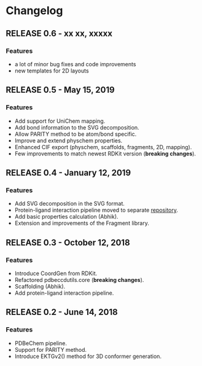 # Changelog

## RELEASE 0.6 - xx xx, xxxxx

### Features

* a lot of minor bug fixes and code improvements
* new templates for 2D layouts

## RELEASE 0.5 - May 15, 2019

### Features

* Add support for UniChem mapping.
* Add bond information to the SVG decomposition.
* Allow PARITY method to be atom/bond specific.
* Improve and extend physchem properties.
* Enhanced CIF export (physchem, scaffolds, fragments, 2D, mapping).
* Few improvements to match newest RDKit version (**breaking changes**).

## RELEASE 0.4 - January 12, 2019

### Features

* Add SVG decomposition in the SVG format.
* Protein-ligand interaction pipeline moved to separate [repository](https://gitlab.ebi.ac.uk/pdbe/release/interactions).
* Add basic properties calculation (Abhik).
* Extension and improvements of the Fragment library.

## RELEASE 0.3 - October 12, 2018

### Features

* Introduce CoordGen from RDKit.
* Refactored pdbeccdutils.core (**breaking changes**).
* Scaffolding (Abhik).
* Add protein-ligand interaction pipeline.

## RELEASE 0.2 - June 14, 2018

### Features

* PDBeChem pipeline.
* Support for PARITY method.
* Introduce EKTGv2() method for 3D conformer generation.

